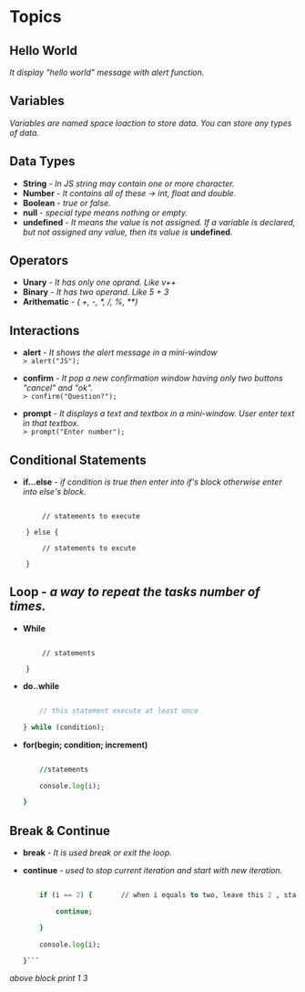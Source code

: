 # Topics

## Hello World <br>
   _It display "hello world" message with alert function._

## Variables<br>
   _Variables are named space loaction to store data. You can store any types of data._

## Data Types<br>
- **String** - _In JS string may contain one or more character._ 
- **Number** - _It contains all of these -> int, float and double._
- **Boolean** - _true or false._
- **null** - _special type means nothing or empty._
- **undefined** - _It means the value is not assigned. If a variable is declared, but not assigned any value, then its value is_ **undefined**.

## Operators <br>
- **Unary** - _It has only one oprand. Like v++_
- **Binary** - _It has two operand. Like 5 + 3_
- **Arithematic** - _( +, -, *, /, %, \*\*)_
## Interactions<br>
- **alert** - _It shows the alert message in a mini-window_ <br>
	```> alert("JS");```

- **confirm** - _It pop a new confirmation window having only two buttons "cancel" and "ok"._<br>
	```> confirm("Question?");```

- **prompt** - _It displays a text and textbox in a mini-window. User enter text in that textbox._<br>
	```> prompt("Enter number");```

## Conditional Statements<br>
- **if...else** - _if condition is true then enter into if's block otherwise enter into else's block._<br>
``` if (condition) { 

		// statements to execute

	} else {

		// statements to excute

	}
```

## Loop - _a way to repeat the tasks number of times._<br>
- **While** <br>
``` while(condition) { 

		// statements

	}
``` 

- **do..while** <br>
	``` do {		

		// this statement execute at least once 

	} while (condition);
	 ```

- **for(begin; condition; increment)** <br>
	``` for ( let i = 0; i < 3; i++) { 

		//statements  

		console.log(i);

	}
	 ```

## Break & Continue <br>
- **break** - _It is used break or exit the loop._
- **continue** - _used to stop current iteration and start with new iteration._

	``` for (let i = 1; i <= 3; i++) { 

		if (i == 2) { 		// when i equals to two, leave this 2 , start with 3

			continue;	

		}		

		console.log(i); 
	
	}```

_above block print 1 3_


